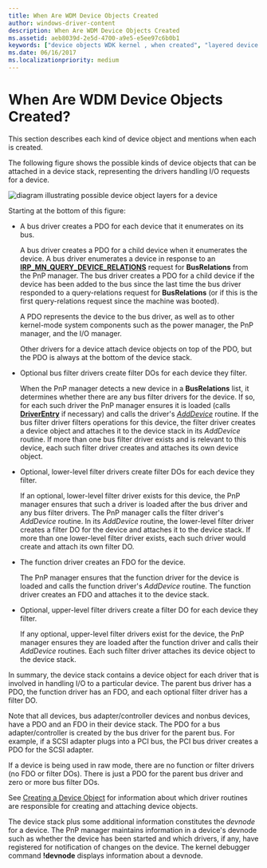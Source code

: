 ```yaml
---
title: When Are WDM Device Objects Created
author: windows-driver-content
description: When Are WDM Device Objects Created
ms.assetid: aeb8039d-2e5d-4700-a9e5-e5ee97c6b0b1
keywords: ["device objects WDK kernel , when created", "layered device objects WDK kernel", "functional device objects WDK kernel", "FDO WDK kernel", "physical device objects WDK kernel", "PDOs WDK kernel", "filter DOs WDK kernel", "device stacks WDK kernel , device object layers possible", "attaching device objects"]
ms.date: 06/16/2017
ms.localizationpriority: medium
---
```


# When Are WDM Device Objects Created?





This section describes each kind of device object and mentions when each is created.

The following figure shows the possible kinds of device objects that can be attached in a device stack, representing the drivers handling I/O requests for a device.

![diagram illustrating possible device object layers for a device](images/objlyr.png)

Starting at the bottom of this figure:

-   A bus driver creates a PDO for each device that it enumerates on its bus.

    A bus driver creates a PDO for a child device when it enumerates the device. A bus driver enumerates a device in response to an [**IRP\_MN\_QUERY\_DEVICE\_RELATIONS**](https://msdn.microsoft.com/library/windows/hardware/ff551670) request for **BusRelations** from the PnP manager. The bus driver creates a PDO for a child device if the device has been added to the bus since the last time the bus driver responded to a query-relations request for **BusRelations** (or if this is the first query-relations request since the machine was booted).

    A PDO represents the device to the bus driver, as well as to other kernel-mode system components such as the power manager, the PnP manager, and the I/O manager.

    Other drivers for a device attach device objects on top of the PDO, but the PDO is always at the bottom of the device stack.

-   Optional bus filter drivers create filter DOs for each device they filter.

    When the PnP manager detects a new device in a **BusRelations** list, it determines whether there are any bus filter drivers for the device. If so, for each such driver the PnP manager ensures it is loaded (calls [**DriverEntry**](https://msdn.microsoft.com/library/windows/hardware/ff544113) if necessary) and calls the driver's [*AddDevice*](https://msdn.microsoft.com/library/windows/hardware/ff540521) routine. If the bus filter driver filters operations for this device, the filter driver creates a device object and attaches it to the device stack in its *AddDevice* routine. If more than one bus filter driver exists and is relevant to this device, each such filter driver creates and attaches its own device object.

-   Optional, lower-level filter drivers create filter DOs for each device they filter.

    If an optional, lower-level filter driver exists for this device, the PnP manager ensures that such a driver is loaded after the bus driver and any bus filter drivers. The PnP manager calls the filter driver's *AddDevice* routine. In its *AddDevice* routine, the lower-level filter driver creates a filter DO for the device and attaches it to the device stack. If more than one lower-level filter driver exists, each such driver would create and attach its own filter DO.

-   The function driver creates an FDO for the device.

    The PnP manager ensures that the function driver for the device is loaded and calls the function driver's *AddDevice* routine. The function driver creates an FDO and attaches it to the device stack.

-   Optional, upper-level filter drivers create a filter DO for each device they filter.

    If any optional, upper-level filter drivers exist for the device, the PnP manager ensures they are loaded after the function driver and calls their *AddDevice* routines. Each such filter driver attaches its device object to the device stack.

In summary, the device stack contains a device object for each driver that is involved in handling I/O to a particular device. The parent bus driver has a PDO, the function driver has an FDO, and each optional filter driver has a filter DO.

Note that all devices, bus adapter/controller devices and nonbus devices, have a PDO and an FDO in their device stack. The PDO for a bus adapter/controller is created by the bus driver for the parent bus. For example, if a SCSI adapter plugs into a PCI bus, the PCI bus driver creates a PDO for the SCSI adapter.

If a device is being used in raw mode, there are no function or filter drivers (no FDO or filter DOs). There is just a PDO for the parent bus driver and zero or more bus filter DOs.

See [Creating a Device Object](creating-a-device-object.md) for information about which driver routines are responsible for creating and attaching device objects.

The device stack plus some additional information constitutes the *devnode* for a device. The PnP manager maintains information in a device's devnode such as whether the device has been started and which drivers, if any, have registered for notification of changes on the device. The kernel debugger command **!devnode** displays information about a devnode.

 

 





